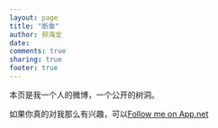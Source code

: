 ```yaml
---
layout: page
title: "断章"
author: 郝海龙
date: 
comments: true
sharing: true
footer: true
---
```


本页是我一个人的微博，一个公开的树洞。

如果你真的对我那么有兴趣，可以<a href='https://alpha.app.net/hailong' class='adn-button' target='_blank' data-type='follow' data-width='295' data-height='20' data-user-id='@hailong' data-show-username='1' rel='me'>Follow me on App.net</a>
<script>(function(d,s,id){var js,fjs=d.getElementsByTagName(s)[0];if(!d.getElementById(id)){js=d.createElement(s);js.id=id;js.src='//d2zh9g63fcvyrq.cloudfront.net/adn.js';fjs.parentNode.insertBefore(js,fjs);}}(document, 'script', 'adn-button-js'));</script>

<script type="text/javascript" src="http://output38.rssinclude.com/output?type=js&amp;id=872722&amp;hash=47e2e18d525e3ff919e8f2a4069fce44"></script>